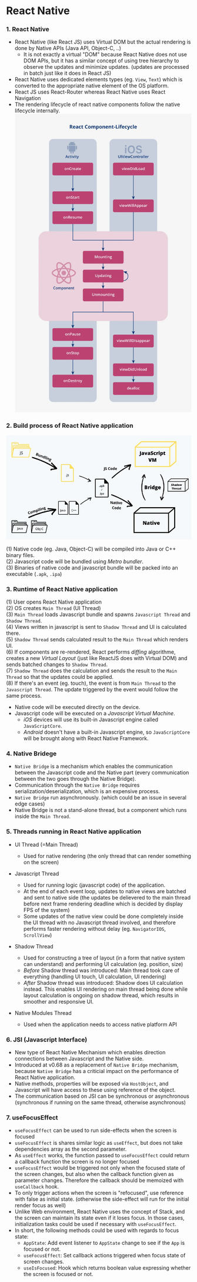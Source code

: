 # React Native

### 1. React Native
- React Native (like React JS) uses Virtual DOM but the actual rendering is done by Native APIs (Java API, Object-C, ..)
    - It is not exactly a virtual "DOM" because React Native does not use DOM APIs, but it has a similar concept of using tree hierarchy to observe the updates and minimize updates. (updates are processed in batch just like it does in React JS)
- React Native uses dedicated elements types (eg. `View`, `Text`) which is converted to the appropriate native element of the OS platform.
- React JS uses React-Router whereas React Native uses React Navigation
- The rendering lifecycle of react native components follow the native lifecycle internally.
![React Native Component Life-cycle](image.png)


### 2. Build process of React Native application

![Alt text](image-1.png)

(1) Native code (eg. Java, Object-C) will be compiled into Java or C++ binary files.<br>
(2) Javascript code will be bundled using *Metro bundler*.<br>
(3) Binaries of native code and javascript bundle will be packed into an executable (`.apk`, `.ipa`)


### 3. Runtime of React Native application
(1) User opens React Native application<br>
(2) OS creates `Main Thread` (UI Thread)<br>
(3) `Main Thread` loads Javascript bundle and spawns `Javascript Thread` and `Shadow Thread`.<br>
(4) Views written in javascript is sent to `Shadow Thread` and UI is calculated there.<br>
(5) `Shadow Thread` sends calculated result to the `Main Thread` which renders UI.<br>
(6) If components are re-rendered, React performs *diffing* algorithme, creates a new *Virtual Layout* (just like ReactJS does with Virtual DOM) and sends batched changes to `Shadow Thread`.<br>
(7) `Shadow Thread` does the calculation and sends the result to the `Main Thread` so that the updates could be applied.<br>
(8) If there's an event (eg. touch), the event is from `Main Thread` to the `Javascript Thread`. The update triggered by the event would follow the same process.<br>

- Native code will be executed directly on the device.
- Javascript code will be executed on a *Javascript Virtual Machine*.
    - *iOS* devices will use its built-in Javascript engine called `JavaScriptCore`.
    - *Android* doesn't have a built-in Javascript engine, so `JavaScriptCore` will be brought along with React Native Framework.


### 4. Native Bridege
- `Native Bridge` is a mechanism which enables the communication between the Javascript code and the Native part (every communication between the two goes through the Native Bridge).
- Communication through the `Native Bridge` requires serialization/deserialization, which is an expensive process.
- `Native Bridge` run asynchronously. (which could be an issue in several edge cases)
- Native Bridge is not a stand-alone thread, but a component which runs inside the `Main Thread`.


### 5. Threads running in React Native application
- UI Thread (=Main Thread)
    - Used for native rendering (the only thread that can render something on the screen)

- Javascript Thread
    - Used for running logic (javascript code) of the application.
    - At the end of each event loop, updates to native views are batched and sent to native side (the updates be delievered to the main thread before next frame rendering deadline which is decided by display FPS of the system)
    - Some updates of the native view could be done completely inside the UI thread with no Javascript thread involved, and therefore performs faster rendering without delay (eg. `NavigatorIOS`, `ScrollView`)

- Shadow Thread
    - Used for constructing a tree of layout (in a form that native system can understand) and performing UI calculation (eg. position, size)
    - *Before* Shadow thread was introduced: Main thread took care of everything (handling UI touch, UI calculation, UI rendering)
    - *After* Shadow thread was introduced: Shadow does UI calculation instead. This enables UI rendering on main thread being done while layout calculation is ongoing on shadow thread, which results in smoother and responsive UI.

- Native Modules Thread
    - Used when the application needs to access native platform API


### 6. JSI (Javascript Interface)
- New type of React Native Mechanism which enables direction connections between Javascript and the Native side.
- Introduced at v0.68 as a replacement of `Native Bridge` mechanism, because `Native Bridge` has a criticial impact on the performance of React Native application.
- Native methods, properties will be exposed via `HostObject`, and Javascript will have access to these using reference of the object.
- The communication based on JSI can be synchronous or asynchronous (synchronous if running on the same thread, otherwise asynchronous)


### 7. useFocusEffect
- `useFocusEffect` can be used to run side-effects when the screen is focused
- `useFocusEffect` is shares similar logic as `useEffect`, but does not take dependencies array as the second parameter.
- As `useEffect` works, the function passed to `useFocusEffect` could return a callback function the screen is no longer focused
- `useFocusEffect` would be triggered not only when the focused state of the screen changes, but also when the callback function given as parameter changes. Therefore the callback should be memoized with `useCallback` hook.
- To only trigger actions when the screen is "refocused", use reference with false as initial state. (otherwise the side-effect will run for the initial render focus as well)
- Unlike Web environment, React Native uses the concept of Stack, and the screen can maintain its state even if it loses focus. In those cases, initialization tasks could be used if necessary with `useFocusEffect`.
- In short, the following methods could be used with regards to focus state:
    - `AppState`: Add event listener to `AppState` change to see if the `App` is focused or not.
    - `useFocusEffect`: Set callback actions triggered when focus state of screen changes.
    - `useIsFocused`: Hook which returns boolean value expressing whether the screen is focused or not.